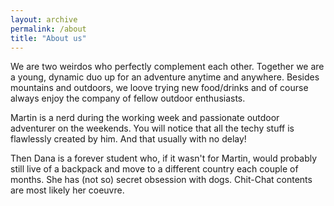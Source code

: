 ```yaml
---
layout: archive 
permalink: /about
title: "About us"
---
```


We are two weirdos who perfectly complement each other. Together we are a young, dynamic duo up for an adventure anytime and anywhere. Besides mountains and outdoors, we loove trying new food/drinks and of course always enjoy the company of fellow outdoor enthusiasts. 

​Martin is a nerd during the working week and passionate outdoor adventurer on the weekends. You will notice that all the techy stuff is flawlessly created by him. And that usually with no delay! 

Then Dana is a forever student who, if it wasn't for Martin, would probably still live of a backpack and move to a different country each couple of months. She has (not so) secret obsession with dogs. Chit-Chat contents are most likely her coeuvre.



​
